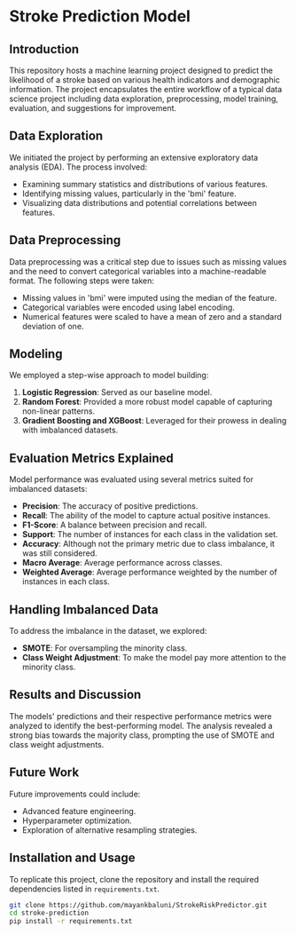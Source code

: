 # Stroke Prediction Model

## Introduction
This repository hosts a machine learning project designed to predict the likelihood of a stroke based on various health indicators and demographic information. The project encapsulates the entire workflow of a typical data science project including data exploration, preprocessing, model training, evaluation, and suggestions for improvement.

## Data Exploration
We initiated the project by performing an extensive exploratory data analysis (EDA). The process involved:
- Examining summary statistics and distributions of various features.
- Identifying missing values, particularly in the 'bmi' feature.
- Visualizing data distributions and potential correlations between features.

## Data Preprocessing
Data preprocessing was a critical step due to issues such as missing values and the need to convert categorical variables into a machine-readable format. The following steps were taken:
- Missing values in 'bmi' were imputed using the median of the feature.
- Categorical variables were encoded using label encoding.
- Numerical features were scaled to have a mean of zero and a standard deviation of one.

## Modeling
We employed a step-wise approach to model building:
1. **Logistic Regression**: Served as our baseline model.
2. **Random Forest**: Provided a more robust model capable of capturing non-linear patterns.
3. **Gradient Boosting and XGBoost**: Leveraged for their prowess in dealing with imbalanced datasets.

## Evaluation Metrics Explained
Model performance was evaluated using several metrics suited for imbalanced datasets:
- **Precision**: The accuracy of positive predictions.
- **Recall**: The ability of the model to capture actual positive instances.
- **F1-Score**: A balance between precision and recall.
- **Support**: The number of instances for each class in the validation set.
- **Accuracy**: Although not the primary metric due to class imbalance, it was still considered.
- **Macro Average**: Average performance across classes.
- **Weighted Average**: Average performance weighted by the number of instances in each class.

## Handling Imbalanced Data
To address the imbalance in the dataset, we explored:
- **SMOTE**: For oversampling the minority class.
- **Class Weight Adjustment**: To make the model pay more attention to the minority class.

## Results and Discussion
The models' predictions and their respective performance metrics were analyzed to identify the best-performing model. The analysis revealed a strong bias towards the majority class, prompting the use of SMOTE and class weight adjustments.

## Future Work
Future improvements could include:
- Advanced feature engineering.
- Hyperparameter optimization.
- Exploration of alternative resampling strategies.

## Installation and Usage
To replicate this project, clone the repository and install the required dependencies listed in `requirements.txt`.

```bash
git clone https://github.com/mayankbaluni/StrokeRiskPredictor.git
cd stroke-prediction
pip install -r requirements.txt
